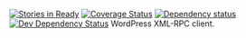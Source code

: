 [![Stories in Ready](https://badge.waffle.io/usabilitydynamics/node-wordpress-client.png?label=ready&title=Ready)](https://waffle.io/usabilitydynamics/node-wordpress-client)
[![Coverage Status](https://coveralls.io/repos/UsabilityDynamics/node-wordpress-client/badge.png)](https://coveralls.io/r/UsabilityDynamics/node-wordpress-client)
[![Dependency status](https://david-dm.org/UsabilityDynamics/node-wordpress-client.png)](https://david-dm.org/UsabilityDynamics/node-wordpress-client#info=dependencies&view=table)
[![Dev Dependency Status](https://david-dm.org/UsabilityDynamics/node-wordpress-client/dev-status.png)](https://david-dm.org/UsabilityDynamics/node-wordpress-client#info=devDependencies&view=table)
WordPress XML-RPC client.